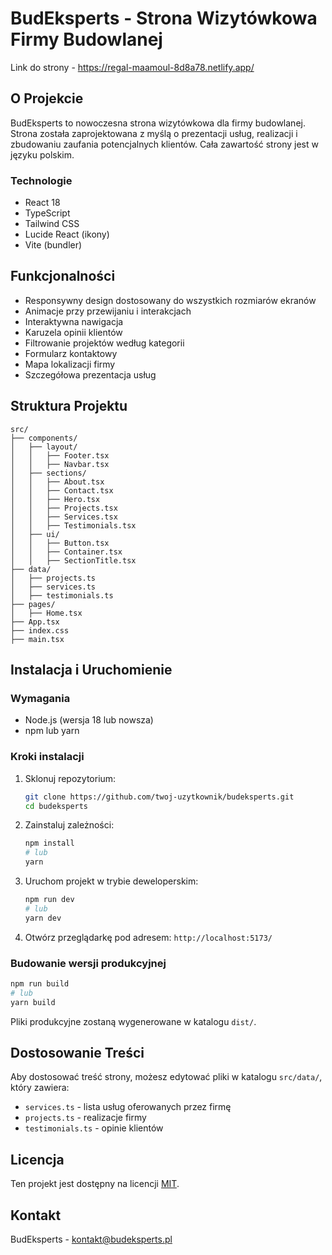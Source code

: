 # BudEksperts - Strona Wizytówkowa Firmy Budowlanej

Link do strony - https://regal-maamoul-8d8a78.netlify.app/


## O Projekcie

BudEksperts to nowoczesna strona wizytówkowa dla firmy budowlanej. Strona została zaprojektowana z myślą o prezentacji usług, realizacji i zbudowaniu zaufania potencjalnych klientów. Cała zawartość strony jest w języku polskim.

### Technologie

- React 18
- TypeScript
- Tailwind CSS
- Lucide React (ikony)
- Vite (bundler)

## Funkcjonalności

- Responsywny design dostosowany do wszystkich rozmiarów ekranów
- Animacje przy przewijaniu i interakcjach
- Interaktywna nawigacja
- Karuzela opinii klientów
- Filtrowanie projektów według kategorii
- Formularz kontaktowy
- Mapa lokalizacji firmy
- Szczegółowa prezentacja usług

## Struktura Projektu

```
src/
├── components/
│   ├── layout/
│   │   ├── Footer.tsx
│   │   ├── Navbar.tsx
│   ├── sections/
│   │   ├── About.tsx
│   │   ├── Contact.tsx
│   │   ├── Hero.tsx
│   │   ├── Projects.tsx
│   │   ├── Services.tsx
│   │   ├── Testimonials.tsx
│   ├── ui/
│   │   ├── Button.tsx
│   │   ├── Container.tsx
│   │   ├── SectionTitle.tsx
├── data/
│   ├── projects.ts
│   ├── services.ts
│   ├── testimonials.ts
├── pages/
│   ├── Home.tsx
├── App.tsx
├── index.css
├── main.tsx
```

## Instalacja i Uruchomienie

### Wymagania

- Node.js (wersja 18 lub nowsza)
- npm lub yarn

### Kroki instalacji

1. Sklonuj repozytorium:
   ```bash
   git clone https://github.com/twoj-uzytkownik/budeksperts.git
   cd budeksperts
   ```

2. Zainstaluj zależności:
   ```bash
   npm install
   # lub
   yarn
   ```

3. Uruchom projekt w trybie deweloperskim:
   ```bash
   npm run dev
   # lub
   yarn dev
   ```

4. Otwórz przeglądarkę pod adresem: `http://localhost:5173/`

### Budowanie wersji produkcyjnej

```bash
npm run build
# lub
yarn build
```

Pliki produkcyjne zostaną wygenerowane w katalogu `dist/`.

## Dostosowanie Treści

Aby dostosować treść strony, możesz edytować pliki w katalogu `src/data/`, który zawiera:

- `services.ts` - lista usług oferowanych przez firmę
- `projects.ts` - realizacje firmy
- `testimonials.ts` - opinie klientów

## Licencja

Ten projekt jest dostępny na licencji [MIT](LICENSE).

## Kontakt

BudEksperts - kontakt@budeksperts.pl